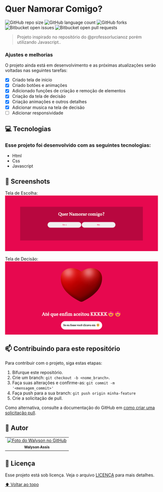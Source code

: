 # Quer Namorar Comigo?

![GitHub repo size](https://img.shields.io/github/repo-size/walysonfelipe/quer-namorar-comigo?style=for-the-badge)
![GitHub language count](https://img.shields.io/github/languages/count/walysonfelipe/quer-namorar-comigo?style=for-the-badge)
![GitHub forks](https://img.shields.io/github/forks/walysonfelipe/quer-namorar-comigo?style=for-the-badge)
![Bitbucket open issues](https://img.shields.io/bitbucket/issues/walysonfelipe/quer-namorar-comigo?style=for-the-badge)
![Bitbucket open pull requests](https://img.shields.io/bitbucket/pr-raw/walysonfelipe/quer-namorar-comigo?style=for-the-badge)



> Projeto inspirado no repositório do @professorlucianoz porém utilizando Javascript..

### Ajustes e melhorias

O projeto ainda está em desenvolvimento e as próximas atualizações serão voltadas nas seguintes tarefas:

- [x] Criado tela de inicio
- [x] Criado botões e animações
- [x] Adicionado funções de criação e remoção de elementos
- [x] Criação da tela de decisão
- [x] Criação animações e outros detalhes
- [x] Adicionar musica na tela de decisão
- [ ] Adicionar responsividade

## 💻 Tecnologias

### Esse projeto foi desenvolvido com as seguintes tecnologias:
- Html
- Css
- Javascript


## 💾 Screenshots

Tela de Escolha:
<img src="assets/images/image1.png" alt="App">

Tela de Decisão:
<img src="assets/images/image2.png" alt="App">

## 📫 Contribuindo para  este repositório

Para contribuir com o projeto, siga estas etapas:

1. Bifurque este repositório.
2. Crie um branch: `git checkout -b <nome_branch>`.
3. Faça suas alterações e confirme-as: `git commit -m '<mensagem_commit>'`
4. Faça push para a sua branch: `git push origin minha-feature`
5. Crie a solicitação de pull.

Como alternativa, consulte a documentação do GitHub em [como criar uma solicitação pull](https://help.github.com/en/github/collaborating-with-issues-and-pull-requests/creating-a-pull-request).

## 💙 Autor

<table>
  <tr>
    <td align="center">
      <a href="#">
        <img src="https://avatars.githubusercontent.com/u/35854466?v=4" width="100px;" alt="Foto do Walyson no GitHub"/><br>
        <sub>
          <b>Walyson Assis</b>
        </sub>
      </a>
    </td>
  </tr>
</table>



## 📝 Licença

Esse projeto está sob licença. Veja o arquivo [LICENÇA](LICENSE) para mais detalhes.

[⬆ Voltar ao topo](#nome-do-projeto)<br>
